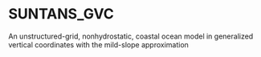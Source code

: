 # SUNTANS_GVC
An unstructured-grid, nonhydrostatic, coastal ocean model in generalized vertical coordinates with the mild-slope approximation
